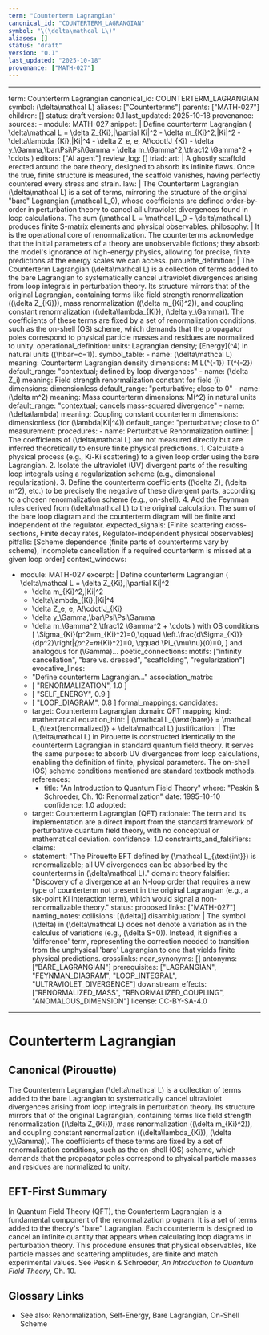 ```yaml
---
term: "Counterterm Lagrangian"
canonical_id: "COUNTERTERM_LAGRANGIAN"
symbol: "\(\delta\mathcal L\)"
aliases: []
status: "draft"
version: "0.1"
last_updated: "2025-10-18"
provenance: ["MATH-027"]
---
```


---
term: Counterterm Lagrangian
canonical_id: COUNTERTERM_LAGRANGIAN
symbol: \(\delta\mathcal L\)
aliases: ["Counterterms"]
parents: ["MATH-027"]
children: []
status: draft
version: 0.1
last_updated: 2025-10-18
provenance:
  sources:
    - module: MATH-027
      snippet: |
        Define counterterm Lagrangian
        \(
        \delta\mathcal L
        = \delta Z_{Ki}\,|\partial Ki|^2
        - \delta m_{Ki}^2\,|Ki|^2
        - \delta\lambda_{Ki}\,|Ki|^4
        - \delta Z_e\, e\, A\!\cdot\!J_{Ki}
        - \delta y_\Gamma\,\bar\Psi\Psi\Gamma
        - \delta m_\Gamma^2\,\tfrac12 \Gamma^2 + \cdots
        \)
  editors: ["AI agent"]
  review_log: []
triad:
  art: |
    A ghostly scaffold erected around the bare theory, designed to absorb its infinite flaws. Once the true, finite structure is measured, the scaffold vanishes, having perfectly countered every stress and strain.
  law: |
    The Counterterm Lagrangian \(\delta\mathcal L\) is a set of terms, mirroring the structure of the original "bare" Lagrangian \(\mathcal L_0\), whose coefficients are defined order-by-order in perturbation theory to cancel all ultraviolet divergences found in loop calculations. The sum \(\mathcal L = \mathcal L_0 + \delta\mathcal L\) produces finite S-matrix elements and physical observables.
  philosophy: |
    It is the operational core of renormalization. The counterterms acknowledge that the initial parameters of a theory are unobservable fictions; they absorb the model's ignorance of high-energy physics, allowing for precise, finite predictions at the energy scales we can access.
pirouette_definition: |
  The Counterterm Lagrangian \(\delta\mathcal L\) is a collection of terms added to the bare Lagrangian to systematically cancel ultraviolet divergences arising from loop integrals in perturbation theory. Its structure mirrors that of the original Lagrangian, containing terms like field strength renormalization (\(\delta Z_{Ki}\)), mass renormalization (\(\delta m_{Ki}^2\)), and coupling constant renormalization (\(\delta\lambda_{Ki}\), \(\delta y_\Gamma\)). The coefficients of these terms are fixed by a set of renormalization conditions, such as the on-shell (OS) scheme, which demands that the propagator poles correspond to physical particle masses and residues are normalized to unity.
operational_definition:
  units: Lagrangian density; [Energy]\(^4\) in natural units (\(\hbar=c=1\)).
  symbol_table:
    - name: \(\delta\mathcal L\)
      meaning: Counterterm Lagrangian density
      dimensions: M L\(^{-1}\) T\(^{-2}\)
      default_range: "contextual; defined by loop divergences"
    - name: \(\delta Z_i\)
      meaning: Field strength renormalization constant for field \(i\)
      dimensions: dimensionless
      default_range: "perturbative; close to 0"
    - name: \(\delta m^2\)
      meaning: Mass counterterm
      dimensions: M\(^2\) in natural units
      default_range: "contextual; cancels mass-squared divergence"
    - name: \(\delta\lambda\)
      meaning: Coupling constant counterterm
      dimensions: dimensionless (for \(\lambda|Ki|^4\))
      default_range: "perturbative; close to 0"
  measurement:
    procedures:
      - name: Perturbative Renormalization
        outline: |
          The coefficients of \(\delta\mathcal L\) are not measured directly but are inferred theoretically to ensure finite physical predictions.
          1. Calculate a physical process (e.g., Ki-Ki scattering) to a given loop order using the bare Lagrangian.
          2. Isolate the ultraviolet (UV) divergent parts of the resulting loop integrals using a regularization scheme (e.g., dimensional regularization).
          3. Define the counterterm coefficients (\(\delta Z\), \(\delta m^2\), etc.) to be precisely the negative of these divergent parts, according to a chosen renormalization scheme (e.g., on-shell).
          4. Add the Feynman rules derived from \(\delta\mathcal L\) to the original calculation. The sum of the bare loop diagram and the counterterm diagram will be finite and independent of the regulator.
        expected_signals: [Finite scattering cross-sections, Finite decay rates, Regulator-independent physical observables]
        pitfalls: [Scheme dependence (finite parts of counterterms vary by scheme), Incomplete cancellation if a required counterterm is missed at a given loop order]
context_windows:
  - module: MATH-027
    excerpt: |
      Define counterterm Lagrangian
      \(
      \delta\mathcal L
      = \delta Z_{Ki}\,|\partial Ki|^2
      - \delta m_{Ki}^2\,|Ki|^2
      - \delta\lambda_{Ki}\,|Ki|^4
      - \delta Z_e\, e\, A\!\cdot\!J_{Ki}
      - \delta y_\Gamma\,\bar\Psi\Psi\Gamma
      - \delta m_\Gamma^2\,\tfrac12 \Gamma^2 + \cdots
      \)
      with OS conditions
      \[
      \Sigma_{Ki}(p^2=m_{Ki}^2)=0,\qquad
      \left.\frac{d\Sigma_{Ki}}{dp^2}\right|_{p^2=m_{Ki}^2}=0,
      \qquad
      \Pi_{\mu\nu}(0)=0,
      \]
      and analogous for \(\Gamma\)...
poetic_connections:
  motifs: ["infinity cancellation", "bare vs. dressed", "scaffolding", "regularization"]
  evocative_lines:
    - "Define counterterm Lagrangian..."
  association_matrix:
    - [ "RENORMALIZATION", 1.0 ]
    - [ "SELF_ENERGY", 0.9 ]
    - [ "LOOP_DIAGRAM", 0.8 ]
formal_mappings:
  candidates:
    - target: Counterterm Lagrangian
      domain: QFT
      mapping_kind: mathematical
      equation_hint: |
        \(\mathcal L_{\text{bare}} = \mathcal L_{\text{renormalized}} + \delta\mathcal L\)
      justification: |
        The \(\delta\mathcal L\) in Pirouette is constructed identically to the counterterm Lagrangian in standard quantum field theory. It serves the same purpose: to absorb UV divergences from loop calculations, enabling the definition of finite, physical parameters. The on-shell (OS) scheme conditions mentioned are standard textbook methods.
      references:
        - title: "An Introduction to Quantum Field Theory"
          where: "Peskin & Schroeder, Ch. 10: Renormalization"
          date: 1995-10-10
      confidence: 1.0
  adopted:
    - target: Counterterm Lagrangian (QFT)
      rationale: The term and its implementation are a direct import from the standard framework of perturbative quantum field theory, with no conceptual or mathematical deviation.
      confidence: 1.0
constraints_and_falsifiers:
  claims:
    - statement: "The Pirouette EFT defined by \(\mathcal L_{\text{int}}\) is renormalizable; all UV divergences can be absorbed by the counterterms in \(\delta\mathcal L\)."
      domain: theory
      falsifier: "Discovery of a divergence at an N-loop order that requires a new type of counterterm not present in the original Lagrangian (e.g., a six-point Ki interaction term), which would signal a non-renormalizable theory."
      status: proposed
      links: ["MATH-027"]
naming_notes:
  collisions: [\(\delta\)]
  disambiguation: |
    The symbol \(\delta\) in \(\delta\mathcal L\) does not denote a variation as in the calculus of variations (e.g., \(\delta S=0\)). Instead, it signifies a 'difference' term, representing the correction needed to transition from the unphysical 'bare' Lagrangian to one that yields finite physical predictions.
crosslinks:
  near_synonyms: []
  antonyms: ["BARE_LAGRANGIAN"]
  prerequisites: ["LAGRANGIAN", "FEYNMAN_DIAGRAM", "LOOP_INTEGRAL", "ULTRAVIOLET_DIVERGENCE"]
  downstream_effects: ["RENORMALIZED_MASS", "RENORMALIZED_COUPLING", "ANOMALOUS_DIMENSION"]
license: CC-BY-SA-4.0
---

# Counterterm Lagrangian

## Canonical (Pirouette)
The Counterterm Lagrangian \(\delta\mathcal L\) is a collection of terms added to the bare Lagrangian to systematically cancel ultraviolet divergences arising from loop integrals in perturbation theory. Its structure mirrors that of the original Lagrangian, containing terms like field strength renormalization (\(\delta Z_{Ki}\)), mass renormalization (\(\delta m_{Ki}^2\)), and coupling constant renormalization (\(\delta\lambda_{Ki}\), \(\delta y_\Gamma\)). The coefficients of these terms are fixed by a set of renormalization conditions, such as the on-shell (OS) scheme, which demands that the propagator poles correspond to physical particle masses and residues are normalized to unity.

## EFT-First Summary
In Quantum Field Theory (QFT), the Counterterm Lagrangian is a fundamental component of the renormalization program. It is a set of terms added to the theory's "bare" Lagrangian. Each counterterm is designed to cancel an infinite quantity that appears when calculating loop diagrams in perturbation theory. This procedure ensures that physical observables, like particle masses and scattering amplitudes, are finite and match experimental values. See Peskin & Schroeder, *An Introduction to Quantum Field Theory*, Ch. 10.

## Glossary Links
- See also: Renormalization, Self-Energy, Bare Lagrangian, On-Shell Scheme